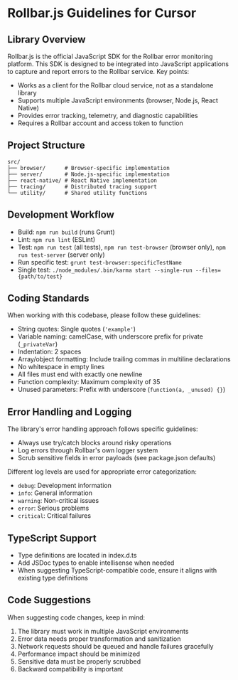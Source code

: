 # Rollbar.js Guidelines for Cursor

## Library Overview

Rollbar.js is the official JavaScript SDK for the Rollbar error monitoring platform. This SDK is designed to be integrated into JavaScript applications to capture and report errors to the Rollbar service. Key points:

- Works as a client for the Rollbar cloud service, not as a standalone library
- Supports multiple JavaScript environments (browser, Node.js, React Native)
- Provides error tracking, telemetry, and diagnostic capabilities
- Requires a Rollbar account and access token to function

## Project Structure

```
src/
├── browser/      # Browser-specific implementation
├── server/       # Node.js-specific implementation
├── react-native/ # React Native implementation
├── tracing/      # Distributed tracing support
└── utility/      # Shared utility functions
```

## Development Workflow

- Build: `npm run build` (runs Grunt)
- Lint: `npm run lint` (ESLint)
- Test: `npm run test` (all tests), `npm run test-browser` (browser only), `npm run test-server` (server only)
- Run specific test: `grunt test-browser:specificTestName`
- Single test: `./node_modules/.bin/karma start --single-run --files={path/to/test}`

## Coding Standards

When working with this codebase, please follow these guidelines:

- String quotes: Single quotes (`'example'`)
- Variable naming: camelCase, with underscore prefix for private (`_privateVar`)
- Indentation: 2 spaces
- Array/object formatting: Include trailing commas in multiline declarations
- No whitespace in empty lines
- All files must end with exactly one newline
- Function complexity: Maximum complexity of 35
- Unused parameters: Prefix with underscore (`function(a, _unused) {}`)

## Error Handling and Logging

The library's error handling approach follows specific guidelines:
- Always use try/catch blocks around risky operations
- Log errors through Rollbar's own logger system
- Scrub sensitive fields in error payloads (see package.json defaults)

Different log levels are used for appropriate error categorization:
- `debug`: Development information
- `info`: General information
- `warning`: Non-critical issues
- `error`: Serious problems
- `critical`: Critical failures

## TypeScript Support

- Type definitions are located in index.d.ts
- Add JSDoc types to enable intellisense when needed
- When suggesting TypeScript-compatible code, ensure it aligns with existing type definitions

## Code Suggestions

When suggesting code changes, keep in mind:

1. The library must work in multiple JavaScript environments
2. Error data needs proper transformation and sanitization
3. Network requests should be queued and handle failures gracefully
4. Performance impact should be minimized
5. Sensitive data must be properly scrubbed 
6. Backward compatibility is important